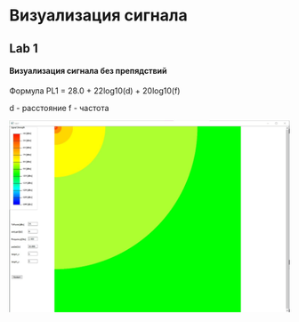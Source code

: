 # Визуализация сигнала
## Lab 1
#### Визуализация сигнала без препядствий 

Формула 
PL1 = 28.0 + 22log10(d) + 20log10(f)


d - расстояние
f - частота

<img src = "1.jpg">